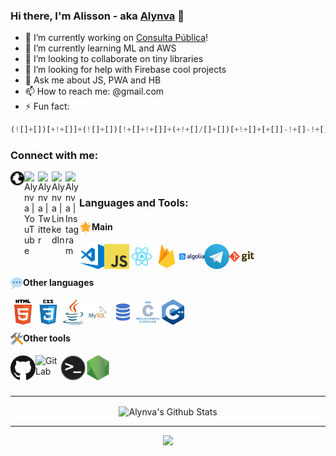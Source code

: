 ### Hi there, I'm Alisson - aka [Alynva][website] 👋

- 🔭 I’m currently working on [Consulta Pública][consulta]!
- 🌱 I’m currently learning ML and AWS
- 👯 I’m looking to collaborate on tiny libraries
- 🤔 I’m looking for help with Firebase cool projects
- 💬 Ask me about JS, PWA and HB
- 📫 How to reach me: @gmail.com
- ⚡ Fun fact:
```js
(![]+[])[+!+[]]+(![]+[])[!+[]+!+[]]+(+!+[]/[]+[])[+!+[]+[+[]]-!+[]-!+[]-!+[]]+([]+[][[]])[+!+[]]+([]+[][(![]+[])[+[]]+([![]]+[][[]])[+!+[]+[+[]]]+(![]+[])[!+[]+!+[]]+(![]+[])[!+[]+!+[]]])[!+[]+!+[]+[!+[]+!+[]+!+[]]]+(![]+[])[+!+[]]
```

### Connect with me:

[<img align="left" alt="alynva.com" width="22px" src="https://raw.githubusercontent.com/iconic/open-iconic/master/svg/globe.svg" />][website]
[<img align="left" alt="Alynva | YouTube" width="22px" src="https://cdn.jsdelivr.net/npm/simple-icons@v3/icons/youtube.svg" />][youtube]
[<img align="left" alt="Alynva | Twitter" width="22px" src="https://cdn.jsdelivr.net/npm/simple-icons@v3/icons/twitter.svg" />][twitter]
[<img align="left" alt="Alynva | LinkedIn" width="22px" src="https://cdn.jsdelivr.net/npm/simple-icons@v3/icons/linkedin.svg" />][linkedin]
[<img align="left" alt="Alynva | Instagram" width="22px" src="https://cdn.jsdelivr.net/npm/simple-icons@v3/icons/instagram.svg" />][instagram]

<br />

### Languages and Tools:

#### <img align="left" alt="Main" width="20px" src="https://raw.githubusercontent.com/twitter/twemoji/54df6a1340154c4f5bad09c85de8b720c5373c03/assets/svg/1f31f.svg" /> Main

<img align="left" alt="Visual Studio Code" width="40px" src="https://raw.githubusercontent.com/github/explore/80688e429a7d4ef2fca1e82350fe8e3517d3494d/topics/visual-studio-code/visual-studio-code.png" />
<img align="left" alt="JavaScript" width="40px" src="https://raw.githubusercontent.com/github/explore/80688e429a7d4ef2fca1e82350fe8e3517d3494d/topics/javascript/javascript.png" />
<img align="left" alt="React" width="40px" src="https://raw.githubusercontent.com/github/explore/80688e429a7d4ef2fca1e82350fe8e3517d3494d/topics/react/react.png" />
<img align="left" alt="Firebase" width="40px" src="https://raw.githubusercontent.com/github/explore/80688e429a7d4ef2fca1e82350fe8e3517d3494d/topics/firebase/firebase.png" />
<img align="left" alt="Algolia" width="40px" src="https://raw.githubusercontent.com/github/explore/ef2e43512bb3fb76803e5cda99a87bcc4b601b7a/topics/algolia/algolia.png" />
<img align="left" alt="Telegram Bots" width="40px" src="https://raw.githubusercontent.com/github/explore/80688e429a7d4ef2fca1e82350fe8e3517d3494d/topics/telegram/telegram.png" />
<img align="left" alt="Git" width="40px" src="https://raw.githubusercontent.com/github/explore/80688e429a7d4ef2fca1e82350fe8e3517d3494d/topics/git/git.png" />

<br />
<br />

#### <img align="left" alt="Languages" width="20px" src="https://raw.githubusercontent.com/twitter/twemoji/54df6a1340154c4f5bad09c85de8b720c5373c03/assets/svg/1f4ac.svg" /> Other languages

<img align="left" alt="HTML5" width="40px" src="https://raw.githubusercontent.com/github/explore/80688e429a7d4ef2fca1e82350fe8e3517d3494d/topics/html/html.png" />
<img align="left" alt="CSS3" width="40px" src="https://raw.githubusercontent.com/github/explore/80688e429a7d4ef2fca1e82350fe8e3517d3494d/topics/css/css.png" />
<img align="left" alt="Java" width="40px" src="https://raw.githubusercontent.com/github/explore/80688e429a7d4ef2fca1e82350fe8e3517d3494d/topics/java/java.png" />
<img align="left" alt="MySQL" width="40px" src="https://raw.githubusercontent.com/github/explore/80688e429a7d4ef2fca1e82350fe8e3517d3494d/topics/mysql/mysql.png" />
<img align="left" alt="SQL" width="40px" src="https://raw.githubusercontent.com/github/explore/80688e429a7d4ef2fca1e82350fe8e3517d3494d/topics/sql/sql.png" />
<img align="left" alt="C" width="40px" src="https://raw.githubusercontent.com/github/explore/80688e429a7d4ef2fca1e82350fe8e3517d3494d/topics/c/c.png" />
<img align="left" alt="C++" width="40px" src="https://raw.githubusercontent.com/github/explore/80688e429a7d4ef2fca1e82350fe8e3517d3494d/topics/cpp/cpp.png" />

<br />
<br />

#### <img align="left" alt="Tools" width="20px" src="https://raw.githubusercontent.com/twitter/twemoji/54df6a1340154c4f5bad09c85de8b720c5373c03/assets/svg/1f6e0.svg" /> Other tools

<img align="left" alt="GitHub" width="40px" src="https://raw.githubusercontent.com/github/explore/78df643247d429f6cc873026c0622819ad797942/topics/github/github.png" />
<img align="left" alt="GitLab" width="40px" src="https://cdn.jsdelivr.net/npm/simple-icons@v3/icons/gitlab.svg" />
<img align="left" alt="Terminal" width="40px" src="https://raw.githubusercontent.com/github/explore/80688e429a7d4ef2fca1e82350fe8e3517d3494d/topics/terminal/terminal.png" />
<img align="left" alt="Node.js" width="40px" src="https://raw.githubusercontent.com/github/explore/80688e429a7d4ef2fca1e82350fe8e3517d3494d/topics/nodejs/nodejs.png" />

<br />
<br />
<br />

---

<p align="center">
<img align="center" alt="Alynva's Github Stats" src="https://github-readme-stats.vercel.app/api?username=Alynva&show_icons=true&hide_border=true&count_private=true" />
</p>

---

<p align="center">
<a href="https://www.buymeacoffee.com/Alynva">
  <img width="500px" src="https://img.buymeacoffee.com/api/?url=aHR0cHM6Ly9pbWcuYnV5bWVhY29mZmVlLmNvbS9hcGkvP3VybD1hSFIwY0hNNkx5OWpaRzR1WW5WNWJXVmhZMjltWm1WbExtTnZiUzkxY0d4dllXUnpMM0J5YjJacGJHVmZjR2xqZEhWeVpYTXZNakF5TVM4d01pODJZbUZtWXpKaE56SXdPRFk1WW1VNU1XVXlORGcwWXpFeVpXRmpOMk0wTVM1cWNHYz0mc2l6ZT0zMDAmbmFtZT1BbHludmE=&creator=Alynva&is_creating=throwing%20code&design_code=1&design_color=%235F7FFF&slug=Alynva">
</a>
</p>

[website]: https://alynva.com
[consulta]: http://consultapublica.com.br/
[twitter]: https://twitter.com/Alynva
[youtube]: https://youtube.com/Alynva
[instagram]: https://instagram.com/Alynva
[linkedin]: https://linkedin.com/in/Alynva
